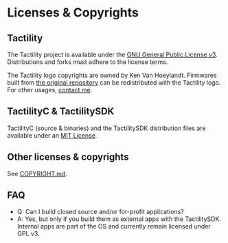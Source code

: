 # Licenses & Copyrights

## Tactility

The Tactility project is available under the [GNU General Public License v3](https://github.com/ByteWelder/Tactility/blob/main/Documentation/license-tactility.md).
Distributions and forks must adhere to the license terms.

The Tactility logo copyrights are owned by Ken Van Hoeylandt.
Firmwares built from [the original repository](https://github.com/ByteWelder/Tactility) can be redistributed with the Tactility logo.
For other usages, [contact me](https://kenvanhoeylandt.net).

## TactilityC & TactilitySDK

TactilityC (source & binaries) and the TactilitySDK distribution files are available under an [MIT License](https://github.com/ByteWelder/Tactility/blob/main/Documentation/license-tactilitysdk.md).

## Other licenses & copyrights

See [COPYRIGHT.md](https://github.com/ByteWelder/Tactility/blob/main/COPYRIGHT.md).

## FAQ

- Q: Can I build closed source and/or for-profit applications?
- A: Yes, but only if you build them as external apps with the TactilitySDK. Internal apps are part of the OS and currently remain licensed under GPL v3.

